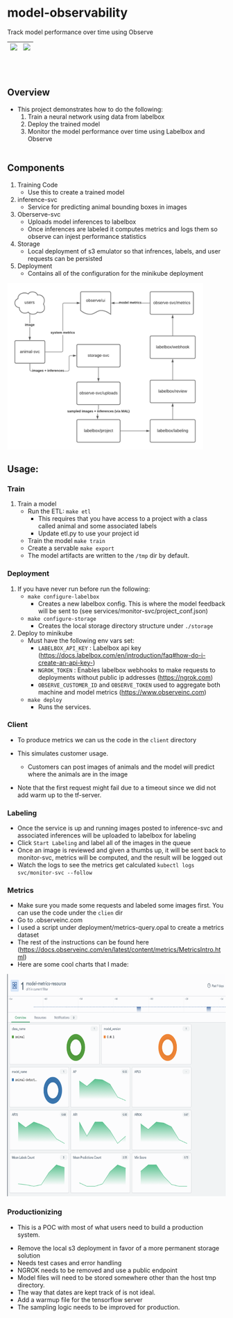 # model-observability
Track model performance over time using Observe

| <img src="https://labelbox.com/blog/content/images/2021/02/logo-v4.svg" width="256" style="background-color:White;"> | <img src="https://www.observeinc.com/wp-content/themes/observe-rdc/theme/images/observe.jpg" width="256"> | 
| -------------------------------------------------------------------------------------------------------------------- | --------------------------------------------------------------------------------------------------------- |

<br></br>
## Overview
* This project demonstrates how to do the following:
    1. Train a neural network using data from labelbox
    2. Deploy the trained model
    3. Monitor the model performance over time using Labelbox and Observe
<br></br>
## Components
1. Training Code
    - Use this to create a trained model
2. inference-svc
    - Service for predicting animal bounding boxes in images
3. Oberserve-svc
    - Uploads model inferences to labelbox
    - Once inferences are labeled it computes metrics and logs them so observe can injest performance statistics
4. Storage
    - Local deployment of s3 emulator so that infrences, labels, and user requests can be persisted
5. Deployment
    - Contains all of the configuration for the minikube deployment

<img src="images/design.png" height="384" >


## Usage:


### Train
1. Train a model
    * Run the ETL: `make etl`
        * This requires that you have access to a project with a class called animal and some associated labels
        * Update etl.py to use your project id
    * Train the model `make train`
    * Create a servable `make export`
    * The model artifacts are written to the `/tmp` dir by default.    

### Deployment
1. If you have never run before run the following:
    * `make configure-labelbox`
        - Creates a new labelbox config. This is where the model feedback will be sent to (see services/monitor-svc/project_conf.json)
    * `make configure-storage`
        - Creates the local storage directory structure under `./storage`
2. Deploy to minikube
    * Must have the following env vars set:
        - `LABELBOX_API_KEY` : Labelbox api key (https://docs.labelbox.com/en/introduction/faq#how-do-i-create-an-api-key-)
        - `NGROK_TOKEN` : Enables labelbox webhooks to make requests to deployments without public ip addresses (https://ngrok.com)
        - `OBSERVE_CUSTOMER_ID` and `OBSERVE_TOKEN` used to aggregate both machine and model metrics (https://www.observeinc.com)
    * `make deploy`
        - Runs the services.

### Client

* To produce metrics we can us the code in the `client` directory
* This simulates customer usage. 
    * Customers can post images of animals and the model will predict where the animals are in the image

* Note that the first request might fail due to a timeout since we did not add warm up to the tf-server.

### Labeling

* Once the service is up and running images posted to inference-svc and associated inferences will be uploaded to labelbox for labeling
* Click `Start Labeling` and label all of the images in the queue
* Once an image is reviewed and given a thumbs up, it will be sent back to monitor-svc, metrics will be computed, and the result will be logged out
* Watch the logs to see the metrics get calculated `kubectl logs svc/monitor-svc --follow`


### Metrics
* Make sure you made some requests and labeled some images first. You can use the code under the `clien` dir
* Go to <your account number>.observeinc.com
* I used a script under deployment/metrics-query.opal to create a metrics dataset
* The rest of the instructions can be found here (https://docs.observeinc.com/en/latest/content/metrics/MetricsIntro.html)
* Here are some cool charts that I made:


<img src="images/observe-dashboard.png" height="512" >

### Productionizing
- This is a POC with most of what users need to build a production system. 
* Remove the local s3 deployment in favor of a more permanent storage solution
* Needs test cases and error handling
* NGROK needs to be removed and use a public endpoint
* Model files will need to be stored somewhere other than the host tmp directory.
* The way that dates are kept track of is not ideal.
* Add a warmup file for the tensorflow server
* The sampling logic needs to be improved for production. 
